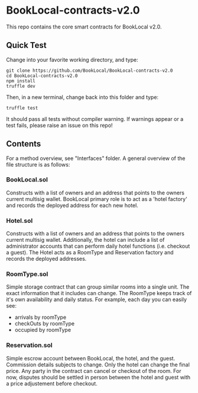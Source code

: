 # BookLocal-contracts-v2.0
This repo contains the core smart contracts for BookLocal v2.0.

## Quick Test
Change into your favorite working directory, and type:
``` 
git clone https://github.com/BookLocal/BookLocal-contracts-v2.0
cd BookLocal-contracts-v2.0
npm install
truffle dev
```
Then, in a new terminal, change back into this folder and type:
```
truffle test
```
It should pass all tests without compiler warning. If warnings appear or a test fails, please raise an issue on this repo! 

## Contents
For a method overview, see "Interfaces" folder. A general overview of the file structure is as follows:

### BookLocal.sol
Constructs with a list of owners and an address that points to the owners current multisig wallet. BookLocal primary role is to act as a 'hotel factory' and records the deployed address for each new hotel.

### Hotel.sol
Constructs with a list of owners and an address that points to the owners current multisig wallet. Additionally, the hotel can include a list of administrator accounts that can perform daily hotel functions (i.e. checkout a guest). The Hotel acts as a RoomType and Reservation factory and records the deployed addresses. 

### RoomType.sol
Simple storage contract that can group similar rooms into a single unit. The exact information that it includes can change. The RoomType keeps track of it's own availability and daily status. For example, each day you can easily see: 
- arrivals by roomType
- checkOuts by roomType
- occupied by roomType

### Reservation.sol
Simple escrow account between BookLocal, the hotel, and the guest. Commission details subjects to change. Only the hotel can change the final price. Any party in the contract can cancel or checkout of the room. For now, disputes should be settled in person between the hotel and guest with a price adjustement before checkout. 

